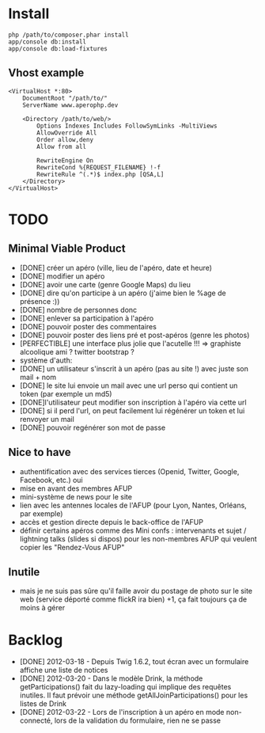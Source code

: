 # Install

    php /path/to/composer.phar install
    app/console db:install
    app/console db:load-fixtures

## Vhost example


    <VirtualHost *:80>
        DocumentRoot "/path/to/"
        ServerName www.aperophp.dev

        <Directory /path/to/web/>
            Options Indexes Includes FollowSymLinks -MultiViews
            AllowOverride All
            Order allow,deny
            Allow from all
 
            RewriteEngine On
            RewriteCond %{REQUEST_FILENAME} !-f
            RewriteRule ^(.*)$ index.php [QSA,L]    
        </Directory>
    </VirtualHost>

# TODO

## Minimal Viable Product

* [DONE] créer un apéro (ville, lieu de l'apéro, date et heure)
* [DONE] modifier un apéro
* [DONE] avoir une carte (genre Google Maps) du lieu
* [DONE] dire qu'on participe à un apéro (j'aime bien le %age de présence :))
* [DONE] nombre de personnes donc
* [DONE] enlever sa participation à l'apéro
* [DONE] pouvoir poster des commentaires
* [DONE] pouvoir poster des liens pré et post-apéros (genre les photos)
* [PERFECTIBLE] une interface plus jolie que l'acutelle !!! => graphiste alcoolique ami ? twitter bootstrap ?
* système d'auth:
 * [DONE] un utilisateur s'inscrit à un apéro (pas au site !) avec juste son mail + nom
 * [DONE] le site lui envoie un mail avec une url perso qui contient un token (par exemple un md5)
 * [DONE]l'utilisateur peut modifier son inscription à l'apéro via cette url
 * [DONE] si il perd l'url, on peut facilement lui régénérer un token et lui renvoyer un mail
 * [DONE] pouvoir regénérer son mot de passe

## Nice to have

* authentification avec des services tierces (Openid, Twitter, Google, Facebook, etc.) oui 
* mise en avant des membres AFUP
* mini-système de news pour le site
* lien avec les antennes locales de l'AFUP (pour Lyon, Nantes, Orléans, par exemple)
* accès et gestion directe depuis le back-office de l'AFUP
* définir certains apéros comme des Mini confs : intervenants et sujet / lightning talks (slides si dispos) pour les non-membres AFUP qui veulent copier les "Rendez-Vous AFUP"


## Inutile

* mais je ne suis pas sûre qu'il faille avoir du postage de photo sur le site web (service déporté comme flickR ira bien) +1, ça fait toujours ça de moins à gérer

# Backlog

* [DONE] 2012-03-18 - Depuis Twig 1.6.2, tout écran avec un formulaire affiche une liste de notices
* [DONE] 2012-03-20 - Dans le modèle Drink, la méthode getParticipations() fait du lazy-loading qui implique des requêtes inutiles. Il faut prévoir une méthode getAllJoinParticipations() pour les listes de Drink
* [DONE] 2012-03-22 - Lors de l'inscription à un apéro en mode non-connecté, lors de la validation du formulaire, rien ne se passe
